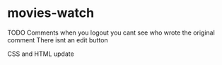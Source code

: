 # movies-watch
 
 TODO
Comments when you logout you cant see who wrote the original comment
There isnt an edit button 

CSS and HTML update